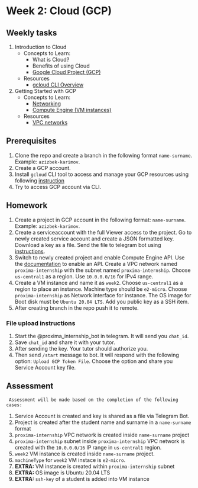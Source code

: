 # Week 2: Cloud (GCP)
## Weekly tasks
1. Introduction to Cloud 
    * Concepts to Learn:
        * What is Cloud?
        * Benefits of using Cloud
        * [Google Cloud Project (GCP)](https://cloud.google.com/docs/overview)
    * Resources
        * [gcloud CLI Overview](https://cloud.google.com/sdk/gcloud)
2. Getting Started with GCP
    * Concepts to Learn:
        * [Networking](https://cloud.google.com/docs/networking?_gl=1*1pwouaf*_up*MQ..&gclid=CjwKCAjw59q2BhBOEiwAKc0ijRORyqUtmzLXeXBf_cUbMVgD5UvH63qT4I3jsDXCyU4Dso34txfyWhoCM6YQAvD_BwE&gclsrc=aw.ds)
        * [Compute Engine (VM instances)](https://cloud.google.com/compute/docs?_gl=1*1hs8stg*_up*MQ..&gclid=CjwKCAjw59q2BhBOEiwAKc0ijRORyqUtmzLXeXBf_cUbMVgD5UvH63qT4I3jsDXCyU4Dso34txfyWhoCM6YQAvD_BwE&gclsrc=aw.ds) 
    * Resources
        * [VPC networks](https://cloud.google.com/vpc/docs/create-modify-vpc-networks)


## Prerequisites
1. Clone the repo and create a branch in the following format `name-surname`. Example: `azizbek-karimov`.
2. Create a GCP account.
3. Install `gcloud` CLI tool to access and manage your GCP resources using following [instruction](https://cloud.google.com/sdk/docs/install)
4. Try to access GCP account via CLI.

## Homework 
1. Create a project in GCP account in the following format: `name-surname`. Example: `azizbek-karimov`.
2. Create a serviceaccount with the full Viewer access to the project. Go to newly created service account and create a JSON formatted key. Download a key as a file. Send the file to telegram bot using [instructions](#file-upload-instructions). 
3. Switch to newly created project and enable Compute Engine API. Use the [documentation](https://cloud.google.com/endpoints/docs/openapi/enable-api) to enable an API. Create a VPC network named `proxima-internship` with the subnet named `proxima-internship`. Choose `us-central1` as a region. Use `10.0.0.0/16` for IPv4 range.
4. Create a VM instance and name it as `week2`. Choose `us-central1` as a region to place an instance. Machine type should be `e2-micro`. Choose `proxima-internship` as Network interface for instance. The OS image for Boot disk must be `Ubuntu 20.04 LTS`. Add you public key as a SSH item.
5. After creating branch in the repo push it to remote.

### File upload instructions
1. Start the @proxima_internship_bot in telegram. It will send you `chat_id`. 
2. Save `chat_id` and share it with your tutor. 
3. After sending the key. Your tutor should authorize you.
4. Then send `/start` message to bot. It will respond with the following option: `Upload GCP Token File`. Choose the option and share you Service Account key file.

## Assessment
``` Assessment will be made based on the completion of the following cases:```

1. Service Account is created and key is shared as a file via Telegram Bot.
2. Project is created after the student name and surname in a `name-surname` format 
3. `proxima-internship` VPC network is created inside `name-surname` project
4. `proxima-internship` subnet inside `proxima-internship` VPC network is created with the `10.0.0.0/16` IP range in `us-central1` region. 
5. `week2` VM instance is created inside `name-surname` project.
6. `machineType` for `week2` VM instace is `e2-micro`.
7. <b>EXTRA: </b>VM instance is created within `proxima-internship` subnet
8. <b>EXTRA: </b>OS image is Ubuntu 20.04 LTS
9. <b>EXTRA: </b>`ssh-key` of a student is added into VM instance
